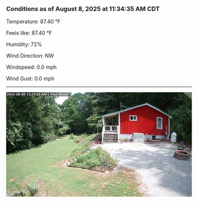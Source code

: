 ### Conditions as of August 8, 2025 at 11:34:35 AM CDT 

Temperature: 87.40 &deg;F

Feels like: 87.40 &deg;F

Humidity: 72%

Wind Direction: NW

Windspeed: 0.0 mph

Wind Gust: 0.0 mph

---

<img src="./images/latest.jpeg"/>


